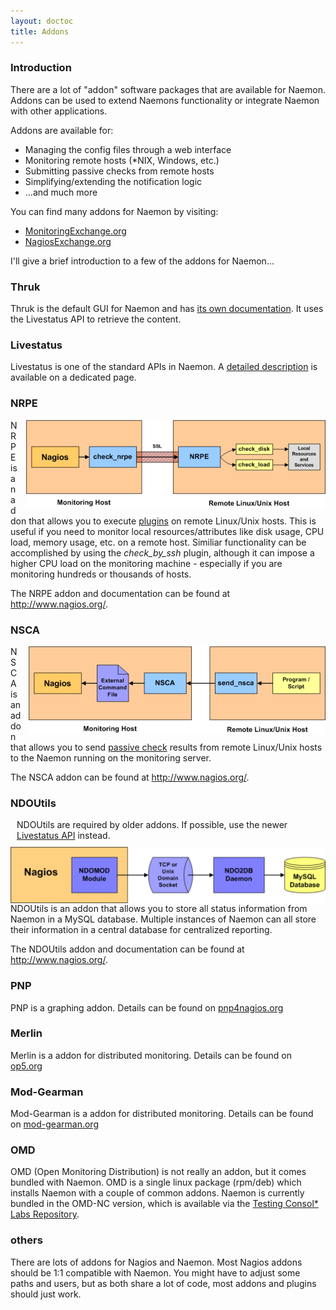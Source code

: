 ```yaml
---
layout: doctoc
title: Addons
---
```


### Introduction

There are a lot of "addon" software packages that are available for Naemon. Addons can be used to extend Naemons functionality or integrate Naemon with other applications.

Addons are available for:

* Managing the config files through a web interface
* Monitoring remote hosts (*NIX, Windows, etc.)
* Submitting passive checks from remote hosts
* Simplifying/extending the notification logic
* ...and much more

You can find many addons for Naemon by visiting:

* <a href="http://www.monitoringexchange.org/">MonitoringExchange.org</a>
* <a href="http://www.nagiosexchange.org">NagiosExchange.org</a>

I'll give a brief introduction to a few of the addons for Naemon...


### Thruk
Thruk is the default GUI for Naemon and has <a href="http://thruk.org/documentation.html">its own documentation</a>.
It uses the Livestatus API to retrieve the content.


### Livestatus
Livestatus is one of the standard APIs in Naemon.
A <a href="livestatus.html">detailed description</a> is available on a dedicated page.


### NRPE

<img src="/images/nrpe.png" border="0" alt="NRPE" title="NRPE" style="float: right; padding: 0 0 0 10px;">

NRPE is an addon that allows you to execute <a href="plugins.html">plugins</a> on remote Linux/Unix hosts.
This is useful if you need to monitor local resources/attributes like disk usage, CPU load, memory usage,
etc. on a remote host. Similiar functionality can be accomplished by using the *check_by_ssh* plugin, although
it can impose a higher CPU load on the monitoring machine - especially if you are monitoring hundreds or thousands of hosts.

The NRPE addon and documentation can be found at <a href="http://www.nagios.org/">http://www.nagios.org/</a>.



### NSCA

<img src="/images/nsca.png" border="0" alt="NSCA" title="NSCA" style="float: right; padding: 0 0 0 10px;">

NSCA is an addon that allows you to send <a href="passivechecks.html">passive check</a> results from remote Linux/Unix
hosts to the Naemon running on the monitoring server.

The NSCA addon can be found at <a href="http://www.nagios.org/">http://www.nagios.org/</a>.



### NDOUtils

<div class="alert alert-info" style="margin: 10px;"><i class="glyphicon glyphicon-info-sign"></i>
NDOUtils are required by older addons. If possible, use the newer <a href="#livestatus">Livestatus API</a> instead.
</div>

<img src="/images/ndoutils.png" border="0" alt="NDOUtils" title="NDOUtils" style="float: right; padding: 0 0 0 10px;">

NDOUtils is an addon that allows you to store all status information from Naemon in a MySQL database.
Multiple instances of Naemon can all store their information in a central database for centralized reporting.

The NDOUtils addon and documentation can be found at <a href="http://www.nagios.org/">http://www.nagios.org/</a>.



### PNP
PNP is a graphing addon. Details can be found on <a href="http://pnp4nagios.org">pnp4nagios.org</a>



### Merlin
Merlin is a addon for distributed monitoring. Details can be found on <a href="https://kb.op5.com/display/MERLIN">op5.org</a>



### Mod-Gearman
Mod-Gearman is a addon for distributed monitoring. Details can be found on <a href="http://mod-gearman.org">mod-gearman.org</a>



### OMD
OMD (Open Monitoring Distribution) is not really an addon, but it comes bundled with
Naemon. OMD is a single linux package (rpm/deb) which installs Naemon with a couple of
common addons. Naemon is currently bundled in the OMD-NC version, which is available
via the <a href="https://labs.consol.de/repo/testing">Testing Consol* Labs Repository</a>.



### others
There are lots of addons for Nagios and Naemon. Most Nagios addons should be 1:1 compatible with Naemon.
You might have to adjust some paths and users, but as both share a lot of code, most addons and plugins
should just work.
